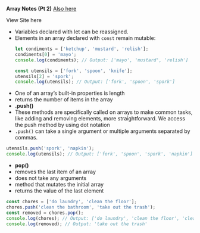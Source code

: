 **Array Notes (Pt 2)**
[Also here](https://docs.google.com/document/d/1mzlV_QWwNgBnqEwoCjr57BNzGOdpTOduEf4wDik9hmo/edit?usp=sharing)

View Site here

- Variables declared with let can be reassigned.
- Elements in an array declared with `const` remain mutable:
    ```javascript
    let condiments = ['ketchup', 'mustard', 'relish'];
    condiments[0] = 'mayo';
    console.log(condiments); // Output: ['mayo', 'mustard', 'relish']

    const utensils = ['fork', 'spoon', 'knife'];
    utensils[2] = 'spork';
    console.log(utensils); // Output: ['fork', 'spoon', 'spork']
    ```
- One of an array’s built-in properties is length
- returns the number of items in the array
- **.push()**
- These methods are specifically called on arrays to make common tasks, like adding and removing elements, more straightforward.
We access the push method by using dot notation
- `.push()` can take a single argument or multiple arguments separated by commas.
```javascript
utensils.push('spork', 'napkin');
console.log(utensils); // Output: ['fork', 'spoon', 'spork', 'napkin']
```
- **pop()**
- removes the last item of an array
- does not take any arguments
- method that mutates the initial array
- returns the value of the last element

```javascript
const chores = ['do laundry', 'clean the floor'];
chores.push('clean the bathroom', 'take out the trash');
const removed = chores.pop();
console.log(chores); // Output: ['do laundry', 'clean the floor', 'clean the bathroom']
console.log(removed); // Output: 'take out the trash'
```
